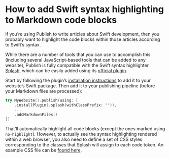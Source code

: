 # How to add Swift syntax highlighting to Markdown code blocks

If you’re using Publish to write articles about Swift development, then you probably want to highlight the code blocks within those articles according to Swift’s syntax.

While there are a number of tools that you can use to accomplish this (including several JavaScript-based tools that can be added to any website), Publish is fully compatible with the Swift syntax highlighter [Splash](https://github.com/JohnSundell/Splash), which can be easily added using its [official plugin](https://github.com/JohnSundell/SplashPublishPlugin).

Start by following the plugin’s [installation instructions](https://github.com/JohnSundell/SplashPublishPlugin#installation) to add it to your website’s Swift package. Then add it to your publishing pipeline (before your Markdown files are processed):

```swift
try MyWebsite().publish(using: [
    .installPlugin(.splash(withClassPrefix: "")),
    ...
    .addMarkdownFiles()
])
```

That’ll automatically highlight all code blocks (except the ones marked using `no-highlight`). However, to actually see the syntax highlighting rendered within a web browser, you also need to define a set of CSS styles corresponding to the classes that Splash will assign to each code token. An example CSS file can be [found here](https://github.com/JohnSundell/Splash/blob/master/Examples/sundellsColors.css).